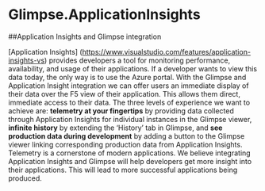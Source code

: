 # Glimpse.ApplicationInsights

##Application Insights and Glimpse integration

[Application Insights] (https://www.visualstudio.com/features/application-insights-vs) provides developers a tool for monitoring performance, availability, and usage of their applications. If a developer wants to view this data today, the only way is to use the Azure portal. With the Glimpse and Application Insight integration we can offer users an immediate display of their data over the F5 view of their application. This allows them direct, immediate access to their data. The three levels of experience we want to achieve are: **telemetry at your fingertips** by providing data collected through Application Insights for individual instances in the Glimpse viewer, **infinite history** by extending the ‘History’ tab in Glimpse, and **see production data during development** by adding a button to the Glimpse viewer linking corresponding production data from Application Insights. Telemetry is a cornerstone of modern applications. We believe integrating Application Insights and Glimpse will help developers get more insight into their applications. This will lead to more successful applications being produced.

